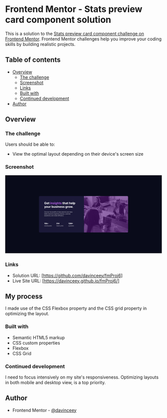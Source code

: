 # Frontend Mentor - Stats preview card component solution

This is a solution to the [Stats preview card component challenge on Frontend Mentor](https://www.frontendmentor.io/challenges/stats-preview-card-component-8JqbgoU62). Frontend Mentor challenges help you improve your coding skills by building realistic projects.

## Table of contents

- [Overview](#overview)
  - [The challenge](#the-challenge)
  - [Screenshot](#screenshot)
  - [Links](#links)
  - [Built with](#built-with)
  - [Continued development](#continued-development)
- [Author](#author)

## Overview

### The challenge

Users should be able to:

- View the optimal layout depending on their device's screen size

### Screenshot

![Stat Component](images/stat-component.png)

### Links

- Solution URL: [https://github.com/davinceey/fmProj6]
- Live Site URL: [https://davinceey.github.io/fmProj6/]

## My process

I made use of the CSS Flexbox property and the CSS grid property in optimizing the layout.

### Built with

- Semantic HTML5 markup
- CSS custom properties
- Flexbox
- CSS Grid

### Continued development

I need to focus intensively on my site's responsiveness. Optimizing layouts in both mobile and desktop view, is a top priority.

## Author

- Frontend Mentor - [@davinceey](https://www.frontendmentor.io/profile/davinceey)

